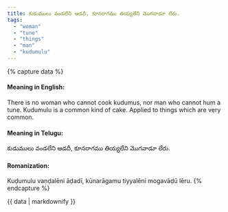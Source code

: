 ```yaml
---
title: కుడుములు వండలేని ఆడదీ, కూనరాగము తియ్యలేని మొగవాడూ లేరు.
tags:
  - "woman"
  - "tune"
  - "things"
  - "man"
  - "kudumulu"
---
```


{% capture data %}
#### Meaning in English:
There is no woman who cannot cook kudumus, nor man who cannot hum a tune.
Kudumulu is a common kind of cake.
Applied to things which are very common.

#### Meaning in Telugu:
కుడుములు వండలేని ఆడదీ, కూనరాగము తియ్యలేని మొగవాడూ లేరు.

#### Romanization:
Kuḍumulu vaṇḍalēni āḍadī, kūnarāgamu tiyyalēni mogavāḍū lēru.
{% endcapture %}

{{ data | markdownify }}

